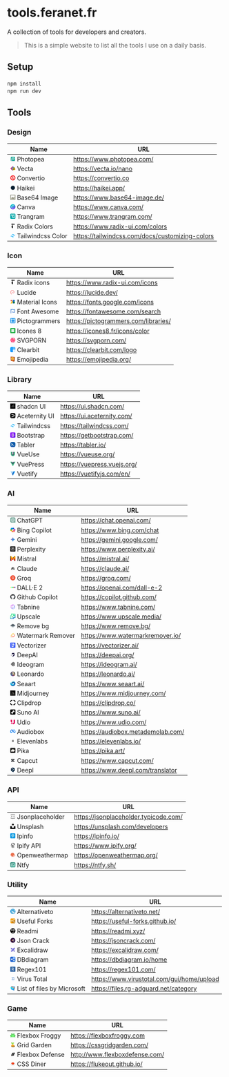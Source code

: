 # tools.feranet.fr

A collection of tools for developers and creators.

> This is a simple website to list all the tools I use on a daily basis.

## Setup

```bash
npm install
npm run dev
```

## Tools

### Design

| Name                                                                      | URL                                             |
| ------------------------------------------------------------------------- | ----------------------------------------------- |
| <img src="public/images/photopea.webp" width="12" /> Photopea             | https://www.photopea.com/                       |
| <img src="public/images/vecta.webp" width="12" /> Vecta                   | https://vecta.io/nano                           |
| <img src="public/images/convertio.webp" width="12" /> Convertio           | https://convertio.co                            |
| <img src="public/images/haikei.webp" width="12" /> Haikei                 | https://haikei.app/                             |
| <img src="public/images/base64.webp" width="12" /> Base64 Image           | https://www.base64-image.de/                    |
| <img src="public/images/canva.webp" width="12" /> Canva                   | https://www.canva.com/                          |
| <img src="public/images/trangram.webp" width="12" /> Trangram             | https://www.trangram.com/                       |
| <img src="public/images/radix.webp" width="12" /> Radix Colors            | https://www.radix-ui.com/colors                 |
| <img src="public/images/tailwindcss.webp" width="12" /> Tailwindcss Color | https://tailwindcss.com/docs/customizing-colors |

### Icon

| Name                                                                      | URL                                  |
| ------------------------------------------------------------------------- | ------------------------------------ |
| <img src="public/images/radix.webp" width="12" /> Radix icons             | https://www.radix-ui.com/icons       |
| <img src="public/images/lucide.webp" width="12" /> Lucide                 | https://lucide.dev/                  |
| <img src="public/images/material-icons.webp" width="12" /> Material Icons | https://fonts.google.com/icons       |
| <img src="public/images/font-awesome.webp" width="12" /> Font Awesome     | https://fontawesome.com/search       |
| <img src="public/images/pictogrammers.webp" width="12" /> Pictogrammers   | https://pictogrammers.com/libraries/ |
| <img src="public/images/icones8.webp" width="12" /> Icones 8              | https://icones8.fr/icons/color       |
| <img src="public/images/svgporn.webp" width="12" /> SVGPORN               | https://svgporn.com/                 |
| <img src="public/images/clearbit.webp" width="12" /> Clearbit             | https://clearbit.com/logo            |
| <img src="public/images/emojipedia.webp" width="12" /> Emojipedia         | https://emojipedia.org/              |

### Library

| Name                                                                    | URL                         |
| ----------------------------------------------------------------------- | --------------------------- |
| <img src="public/images/shadcn-ui.webp" width="12" /> shadcn UI         | https://ui.shadcn.com/      |
| <img src="public/images/aceternity-ui.webp" width="12" /> Aceternity UI | https://ui.aceternity.com/  |
| <img src="public/images/tailwindcss.webp" width="12" /> Tailwindcss     | https://tailwindcss.com/    |
| <img src="public/images/bootstrap.webp" width="12" /> Bootstrap         | https://getbootstrap.com/   |
| <img src="public/images/tabler.webp" width="12" /> Tabler               | https://tabler.io/          |
| <img src="public/images/vueuse.webp" width="12" /> VueUse               | https://vueuse.org/         |
| <img src="public/images/vuepress.webp" width="12" /> VuePress           | https://vuepress.vuejs.org/ |
| <img src="public/images/vuetify.webp" width="12" /> Vuetify             | https://vuetifyjs.com/en/   |

### AI

| Name                                                                            | URL                               |
| ------------------------------------------------------------------------------- | --------------------------------- |
| <img src="public/images/chatgpt.webp" width="12" /> ChatGPT                     | https://chat.openai.com/          |
| <img src="public/images/bing-copilot.webp" width="12" /> Bing Copilot           | https://www.bing.com/chat         |
| <img src="public/images/gemini.webp" width="12" /> Gemini                       | https://gemini.google.com/        |
| <img src="public/images/perplexity.webp" width="12" /> Perplexity               | https://www.perplexity.ai/        |
| <img src="public/images/mistral.webp" width="12" /> Mistral                     | https://mistral.ai/               |
| <img src="public/images/claude.webp" width="12" /> Claude                       | https://claude.ai/                |
| <img src="public/images/groq.webp" width="12" /> Groq                           | https://groq.com/                 |
| <img src="public/images/dalle2.webp" width="12" /> DALL·E 2                     | https://openai.com/dall-e-2       |
| <img src="public/images/github-copilot.webp" width="12" /> Github Copilot       | https://copilot.github.com/       |
| <img src="public/images/tabnine.webp" width="12" /> Tabnine                     | https://www.tabnine.com/          |
| <img src="public/images/upscale.webp" width="12" /> Upscale                     | https://www.upscale.media/        |
| <img src="public/images/remove-bg.webp" width="12" /> Remove bg                 | https://www.remove.bg/            |
| <img src="public/images/watermark-remover.webp" width="12" /> Watermark Remover | https://www.watermarkremover.io/  |
| <img src="public/images/vectorizer.webp" width="12" /> Vectorizer               | https://vectorizer.ai/            |
| <img src="public/images/deepai.webp" width="12" /> DeepAI                       | https://deepai.org/               |
| <img src="public/images/ideogram.webp" width="12" /> Ideogram                   | https://ideogram.ai/              |
| <img src="public/images/leonardo.webp" width="12" /> Leonardo                   | https://leonardo.ai/              |
| <img src="public/images/seaart.webp" width="12" /> Seaart                       | https://www.seaart.ai/            |
| <img src="public/images/midjourney.webp" width="12" /> Midjourney               | https://www.midjourney.com/       |
| <img src="public/images/clipdrop.webp" width="12" /> Clipdrop                   | https://clipdrop.co/              |
| <img src="public/images/suno-ai.webp" width="12" /> Suno AI                     | https://www.suno.ai/              |
| <img src="public/images/udio.webp" width="12" /> Udio                           | https://www.udio.com/             |
| <img src="public/images/audiobox.webp" width="12" /> Audiobox                   | https://audiobox.metademolab.com/ |
| <img src="public/images/elevenlabs.webp" width="12" /> Elevenlabs               | https://elevenlabs.io/            |
| <img src="public/images/pika.webp" width="12" /> Pika                           | https://pika.art/                 |
| <img src="public/images/capcut.webp" width="12" /> Capcut                       | https://www.capcut.com/           |
| <img src="public/images/deepl.webp" width="12" /> Deepl                         | https://www.deepl.com/translator  |

### API

| Name                                                                        | URL                                   |
| --------------------------------------------------------------------------- | ------------------------------------- |
| <img src="public/images/jsonplaceholder.webp" width="12" /> Jsonplaceholder | https://jsonplaceholder.typicode.com/ |
| <img src="public/images/unsplash.webp" width="12" /> Unsplash               | https://unsplash.com/developers       |
| <img src="public/images/ipinfo.webp" width="12" /> Ipinfo                   | https://ipinfo.io/                    |
| <img src="public/images/ipify.webp" width="12" /> Ipify API                 | https://www.ipify.org/                |
| <img src="public/images/openweathermap.webp" width="12" /> Openweathermap   | https://openweathermap.org/           |
| <img src="public/images/ntfy.webp" width="12" /> Ntfy                       | https://ntfy.sh/                      |

### Utility

| Name                                                                                          | URL                                        |
| --------------------------------------------------------------------------------------------- | ------------------------------------------ |
| <img src="public/images/alternativeto.webp" width="12" /> Alternativeto                       | https://alternativeto.net/                 |
| <img src="public/images/useful-forks.webp" width="12" /> Useful Forks                         | https://useful-forks.github.io/            |
| <img src="public/images/readmi.webp" width="12" /> Readmi                                     | https://readmi.xyz/                        |
| <img src="public/images/jsoncrack.webp" width="12" /> Json Crack                              | https://jsoncrack.com/                     |
| <img src="public/images/excalidraw.webp" width="12" /> Excalidraw                             | https://excalidraw.com/                    |
| <img src="public/images/dbdiagram.webp" width="12" /> DBdiagram                               | https://dbdiagram.io/home                  |
| <img src="public/images/regex101.webp" width="12" /> Regex101                                 | https://regex101.com/                      |
| <img src="public/images/virustotal.webp" width="12" /> Virus Total                            | https://www.virustotal.com/gui/home/upload |
| <img src="public/images/ListoffilesbyMicrosoft.webp" width="12" /> List of files by Microsoft | https://files.rg-adguard.net/category      |

### Game

| Name                                                                       | URL                            |
| -------------------------------------------------------------------------- | ------------------------------ |
| <img src="public/images/flexboxfroggy.webp" width="12" /> Flexbox Froggy   | https://flexboxfroggy.com      |
| <img src="public/images/gridgarden.webp" width="12" /> Grid Garden         | https://cssgridgarden.com/     |
| <img src="public/images/flexboxdefense.webp" width="12" /> Flexbox Defense | http://www.flexboxdefense.com/ |
| <img src="public/images/cssdiner.webp" width="12" /> CSS Diner             | https://flukeout.github.io/    |
